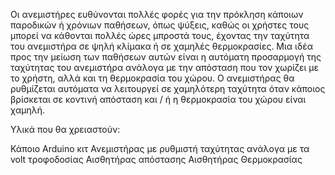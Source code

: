 Οι ανεμιστήρες ευθύνονται πολλές φορές για την πρόκληση κάποιων παροδικών ή χρόνιων παθήσεων, όπως ψύξεις, καθώς οι χρήστες τους μπορεί να κάθονται πολλές ώρες μπροστά τους, έχοντας την ταχύτητα του ανεμιστήρα σε ψηλή κλίμακα ή σε χαμηλές θερμοκρασίες.
 Μια ιδέα προς την μείωση των παθήσεων αυτών είναι η αυτόματη προσαρμογή της ταχύτητας του ανεμιστήρα ανάλογα με την απόσταση που τον χωρίζει με το χρήστη, αλλά και τη θερμοκρασία του χώρου. Ο ανεμιστήρας θα ρυθμίζεται αυτόματα να λειτουργεί σε χαμηλότερη ταχύτητα όταν κάποιος βρίσκεται σε κοντινή απόσταση και / ή η θερμοκρασία του χώρου είναι χαμηλή.

Υλικά που θα χρειαστούν:

Κάποιο Arduino κιτ
Ανεμιστήρας με ρυθμιστή ταχύτητας ανάλογα με τα volt τροφοδοσίας
Αισθητήρας απόστασης 
Αισθητήρας Θερμοκρασίας 

